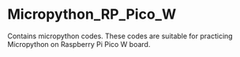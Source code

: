 # Micropython_RP_Pico_W
Contains micropython codes. These codes are suitable for practicing Micropython on Raspberry Pi Pico W board. 
